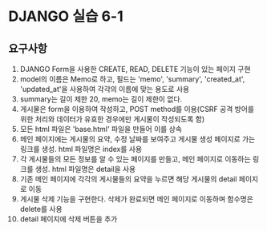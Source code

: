 # DJANGO 실습 6-1

## 요구사항
  1. DJANGO Form을 사용한 CREATE, READ, DELETE 기능이 있는 페이지 구현
  2. model의 이름은 Memo로 하고, 필드는 'memo', 'summary', 'created_at', 'updated_at'을 사용하여 각각의 이름에 맞는 용도로 사용
  3. summary는 길이 제한 20, memo는 길이 제한이 없다.
  4. 게시물은 form을 이용하여 작성하고, POST method를 이용(CSRF 공격 방어를 위한 처리와 데이터가 유효한 경우에만 게시물이 작성되도록 함)
  5. 모든 html 파일은 'base.html' 파일을 만들어 이를 상속
  6. 메인 페이지에는 게시물의 요약, 수정 날짜를 보여주고 게시물 생성 페이지로 가는 링크를 생성. html 파일명은 index를 사용
  7. 각 게시물들의 모든 정보를 알 수 있는 페이지를 만들고, 메인 페이지로 이동하는 링크를 생성. html 파일명은 detail을 사용
  8. 기존 메인 페이지에 각각의 게시물들의 요약을 누르면 해당 게시물의 detail 페이지로 이동
  9. 게시물 삭제 기능을 구현한다. 삭제가 완료되면 메인 페이지로 이동하며 함수명은 delete를 사용
  10. detail 페이지에 삭제 버튼을 추가